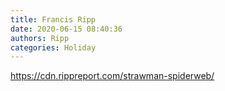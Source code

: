 ```yaml
---
title: Francis Ripp
date: 2020-06-15 08:40:36
authors: Ripp
categories: Holiday
---
```


 https://cdn.rippreport.com/strawman-spiderweb/